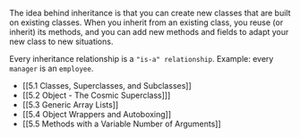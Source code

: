 The idea behind inheritance is that you can create new classes that are built on existing classes. When you inherit from an existing class, you reuse (or inherit) its methods, and you can add new methods and fields to adapt your new class to new situations.

Every inheritance relationship is a `"is-a" relationship`.
Example: every `manager` is an `employee`.

- [[5.1 Classes, Superclasses, and Subclasses]]
- [[5.2 Object - The Cosmic Superclass]]]
- [[5.3 Generic Array Lists]]
- [[5.4 Object Wrappers and Autoboxing]]
- [[5.5 Methods with a Variable Number of Arguments]]